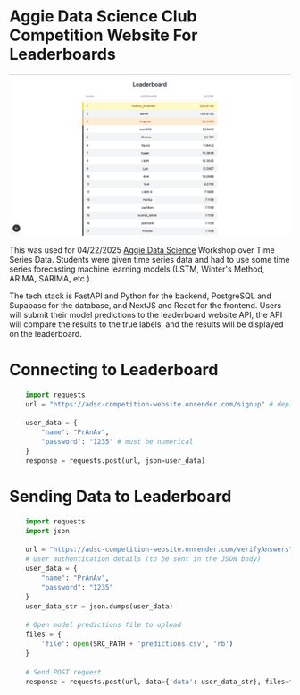 # Aggie Data Science Club Competition Website For Leaderboards

<p align="center">
    <img src="images/LeaderboardWebsite.png" alt="Logo" width="700" />
</p>

This was used for 04/22/2025 <a target="_blank" href="https://website-app-463097328737.us-south1.run.app">Aggie Data Science</a> Workshop over Time Series Data. Students were given time series data and had to use some time series forecasting machine learning models (LSTM, Winter's Method, ARIMA, SARIMA, etc.). 

The tech stack is FastAPI and Python for the backend, PostgreSQL and Supabase for the database, and NextJS and React for the frontend.
Users will submit their model predictions to the leaderboard website API, the API will compare the results to the true labels, and the results will be displayed on the leaderboard.

# Connecting to Leaderboard
```python
    import requests
    url = "https://adsc-competition-website.onrender.com/signup" # deployed on render
    
    user_data = {
        "name": "PrAnAv",
        "password": "1235" # must be numerical
    }
    response = requests.post(url, json=user_data)
```

# Sending Data to Leaderboard
```python
    import requests
    import json
    
    url = "https://adsc-competition-website.onrender.com/verifyAnswers"
    # User authentication details (to be sent in the JSON body)
    user_data = {
        "name": "PrAnAv",
        "password": "1235"
    }
    user_data_str = json.dumps(user_data)
    
    # Open model predictions file to upload
    files = {
        'file': open(SRC_PATH + 'predictions.csv', 'rb')
    }
    
    # Send POST request
    response = requests.post(url, data={'data': user_data_str}, files=files)
```
